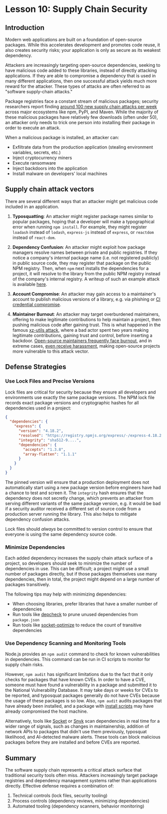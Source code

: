# Lesson 10: Supply Chain Security

## Introduction

Modern web applications are built on a foundation of open-source packages. While this accelerates development and promotes code reuse, it also creates security risks; your application is only as secure as its weakest dependency.

Attackers are increasingly targeting open-source dependencies, seeking to have malicious code added to these libraries, instead of directly attacking applications. If they are able to compromise a dependency that is used in many different applications, then one successful attack yields much more reward for the attacker. These types of attacks are often referred to as "software supply-chain attacks."

Package registries face a constant stream of malicious packages; security researchers report finding [around 100 new supply chain attacks per week](https://socket.dev/blog/risky-biz-podcast-how-socket-goes-beyond-vulnerabilities-to-tackle-modern-supply-chain-attacks) across major ecosystems like npm, PyPI, and Maven. While the majority of these malicious packages have relatively few downloads (often under 50), an attacker only needs to trick one person into installing their package in order to execute an attack.

When a malicious package is installed, an attacker can:

- Exfiltrate data from the production application (stealing environment variables, secrets, etc.)
- Inject cryptocurrency miners
- Execute ransomware
- Inject backdoors into the application
- Install malware on developers' local machines

## Supply chain attack vectors

There are several different ways that an attacker might get malicious code included in an application.

1. **Typosquatting**: An attacker might register package names similar to popular packages, hoping that a developer will make a typographical error when running `npm install`. For example, they might register `loadash` instead of `lodash`, `express-js` instead of `express`, or `reactdom` instead of `react-dom`.

2. **Dependency Confusion**: An attacker might exploit how package managers resolve names between private and public registries. If they notice a company's *internal* package name (i.e. not registered publicly) in public source code, they may register that package on the public NPM registry. Then, when `npm` next installs the dependencies for a project, it will resolve to the library from the public NPM registry instead of the company's internal registry. A writeup of such an example attack is available [here](https://medium.com/@alex.birsan/dependency-confusion-4a5d60fec610).

3. **Account Compromise**: An attacker may gain access to a maintainer's account to publish malicious versions of a library, e.g. via phishing or [CI credential compromise](https://socket.dev/blog/pypi-on-ultralytics-breach-no-security-flaws-in-pypi-exploited).

4. **Maintainer Burnout**: An attacker may target overburdened maintainers, offering to make legitimate contributions to help maintain a project, then pushing malicious code after gaining trust. This is what happened in the famous [xz-utils attack](https://cyberscoop.com/open-source-security-trust-xz-utils/), where a bad actor spent two years making legitimate contributions, gaining trust and control, before inserting a backdoor. [Open-source maintainers frequently face burnout](https://socket.dev/blog/the-unpaid-backbone-of-open-source), and in extreme cases, [even receive harassment](https://socket.dev/blog/ldapjs-open-source-project-decommissioned-after-maintainer-receives-abusive-email), making open-source projects more vulnerable to this attack vector.

## Defense Strategies

### Use Lock Files and Precise Versions

Lock files are critical for security because they ensure all developers and environments use exactly the same package versions. The NPM lock file records exact package versions and cryptographic hashes for all dependencies used in a project:

```json
{
  "dependencies": {
    "express": {
      "version": "4.18.2",
      "resolved": "https://registry.npmjs.org/express/-/express-4.18.2.tgz",
      "integrity": "sha512-9....",
      "dependencies": {
        "accepts": "1.3.8",
        "array-flatten": "1.1.1"
      }
    }
  }
}
```

The pinned version will ensure that a production deployment does not automatically start using a new package version before engineers have had a chance to test and screen it. The `integrity` hash ensures that the dependency does not secretly change, which prevents an attacker from serving different variants of the same package version, e.g. it would be bad if a security auditor received a different set of source code from a production server running the library. This also helps to mitigate dependency confusion attacks.

Lock files should _always_ be committed to version control to ensure that everyone is using the same dependency source code.

### Minimize Dependencies

Each added dependency increases the supply chain attack surface of a project, so developers should seek to minimize the number of dependencies in use. This can be difficult; a project might use a small number of packages directly, but if those packages themselves use many dependencies, then in total, the project might depend on a large number of packages transitively.

The following tips may help with minimizing dependencies:

* When choosing libraries, prefer libraries that have a smaller number of dependencies
* Run tools like [depcheck](https://www.npmjs.com/package/depcheck) to prune unused dependencies from `package.json`
* Run tools like [socket-optimize](https://socket.dev/blog/introducing-socket-optimize) to reduce the count of transitive dependencies

### Use Dependency Scanning and Monitoring Tools

Node.js provides an `npm audit` command to check for known vulnerabilities in dependencies. This command can be run in CI scripts to monitor for supply chain risks.

However, `npm audit` has significant limitations due to the fact that it only checks for packages that have known CVEs. In order to have a CVE, someone must have found a vulnerability in a package and submitted it to the National Vulnerability Database. It may take days or weeks for CVEs to be reported, and typosquat packages generally do not have CVEs because the usage of these packages is so low. Also, `npm audit` audits packages that have already been installed, and a package with [install scripts](https://socket.dev/alerts/installScripts) may have already compromised the host machine.

Alternatively, tools like [Socket](https://socket.dev/) or [Snyk](https://snyk.io/product/open-source-security-management/) scan dependencies in real time for a wider range of signals, such as changes in maintainership, addition of network APIs to packages that didn't use them previously, typosquat likelihood, and AI-detected malware alerts. These tools can block malicious packages before they are installed and before CVEs are reported.

## Summary

The software supply chain represents a critical attack surface that traditional security tools often miss. Attackers increasingly target package registries and dependency management systems rather than applications directly. Effective defense requires a combination of:

1. Technical controls (lock files, security tooling)
2. Process controls (dependency reviews, minimizing dependencies)
3. Automated tooling (dependency scanners, behavior monitoring)
